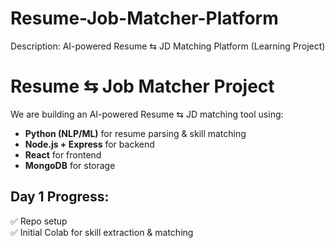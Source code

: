 # Resume-Job-Matcher-Platform

Description: AI-powered Resume ⇆ JD Matching Platform (Learning Project)

# Resume ⇆ Job Matcher Project

We are building an AI-powered Resume ⇆ JD matching tool using:

- **Python (NLP/ML)** for resume parsing & skill matching
- **Node.js + Express** for backend
- **React** for frontend
- **MongoDB** for storage

## Day 1 Progress:

✅ Repo setup  
✅ Initial Colab for skill extraction & matching
